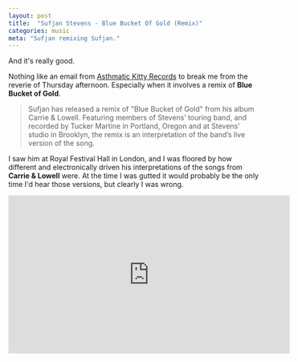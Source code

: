 ```yaml
---
layout: post
title:  "Sufjan Stevens - Blue Bucket Of Gold (Remix)"
categories: music
meta: "Sufjan remixing Sufjan."
---
```


And it's really good.

Nothing like an email from [Asthmatic Kitty Records](http://asthmatickitty.com/) to break me from the reverie of Thursday afternoon. Especially when it involves a remix of **Blue Bucket of Gold**.

> Sufjan has released a remix of "Blue Bucket of Gold" from his album Carrie & Lowell. Featuring members of Stevens’ touring band, and recorded by Tucker Martine in Portland, Oregon and at Stevens’ studio in Brooklyn, the remix is an interpretation of the band’s live version of the song.

I saw him at Royal Festival Hall in London, and I was floored by how different and electronically driven his interpretations of the songs from **Carrie & Lowell** were. At the time I was gutted it would probably be the only time I'd hear those versions, but clearly I was wrong.

<div class="flex-video widescreen"><iframe width="560" height="315" src="https://www.youtube.com/embed/36iHy42s1Y0?rel=0&amp;controls=0&amp;showinfo=0" frameborder="0" allowfullscreen></iframe></div>